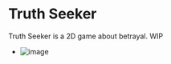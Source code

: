 # Truth Seeker


Truth Seeker is a 2D game about betrayal. WIP 

- ![image](https://github.com/user-attachments/assets/5192157c-3c2d-4e8c-a2d4-ec90dfda3db3)
